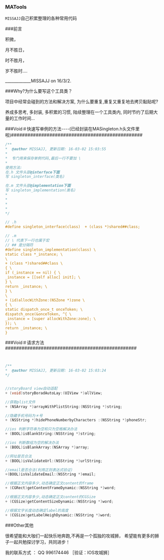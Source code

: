 

### MATools

`MISSAJJ`自己积累整理的各种常用代码 

 

###前言


积微，

月不胜日，

时不胜月，

岁不胜时....


_____________MISSAJJ on 16/3/2.



###Why?为什么要写这个工具类？


  项目中经常会碰到的方法和解决方案, 为什么要重复,重复又重复地去拷贝黏贴呢?

  养成多思考, 多封装, 多积累的习惯, 陆续整理在一个工具类内, 同时节约了后期大量的工作时间...
  


###Void＃快速写单例的方法----(已经封装在MASingleton.h头文件里啦)################################################

```objective-c
/**
*  @author MISSAJJ, 更新日期: 16-03-02 15:03:55
*
*  专门用来保存单例代码,最后一行不要加 \
*
使用方法:
在.h 文件头部@interface下面
写 singleton_interface(类名)

在.m 文件头部@implementation下面
写 singleton_implementation(类名)
*
*
*
*
*/

// .h
#define singleton_interface(class)  + (class *)shared##class;

// .m
// \ 代表下一行也属于宏
// ## 是分隔符
#define singleton_implementation(class) \
static class *_instance; \
\
+ (class *)shared##class \
{ \
if (_instance == nil) { \
_instance = [[self alloc] init]; \
} \
return _instance; \
} \
\
+ (id)allocWithZone:(NSZone *)zone \
{ \
static dispatch_once_t onceToken; \
dispatch_once(&onceToken, ^{ \
_instance = [super allocWithZone:zone]; \
}); \
return _instance; \
}

```
###Void＃请求方法################################################

```objective-c


/**
*  @author MISSAJJ, 更新日期: 16-03-02 15:03:24
*/


//storyBoard view自动适配
+ (void)storyBoradAutoLay:(UIView *)allView;

//获取plist文件
+ (NSArray *)arrayWithPlistString:(NSString *)string;

//隐藏手机号码为＊号
+ (NSString *)hidePhoneNumberbyCharacters :(NSString *)phoneStr;

//ios 判断字符串为空和只为空格解决办法
+ (BOOL)isBlankString:(NSString *)string;

//ios 判断数组为空的解决办法
+ (BOOL)isBlankArray:(NSArray *)array;

//网址是否合法
+ (BOOL)isValidateUrl:(NSString *)urlString;

//email是否合法(利用正则表达式验证)
+(BOOL)isValidateEmail:(NSString *)email;

//根据正文内容多少,动态确定正文content的frame
+ (CGRect)getContentFrameDynamic:(NSString *)word;

//根据正文内容多少,动态确定正文content的CGSize
+ (CGSize)getContentSizeDynamic:(NSString *)word;

//根据文字长度动态确定label的高度
+ (CGSize)getLabelHeighDynamic:(NSString *)word;


```


###Other其他
 

很希望能和大咖们一起快乐地奔跑,不再是一个孤独的攻城狮，
希望能有更多的狮子一起共勉探讨学习，共同进步！

我的联系方式 ： QQ   996174446  ［验证：IOS攻城狮］
